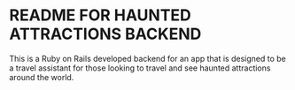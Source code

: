 # README FOR HAUNTED ATTRACTIONS BACKEND

This is a Ruby on Rails developed backend for an app that is designed to be a travel assistant for those looking to travel and see haunted attractions around the world.
